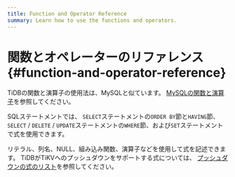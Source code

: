 ```yaml
---
title: Function and Operator Reference
summary: Learn how to use the functions and operators.
---
```


# 関数とオペレーターのリファレンス {#function-and-operator-reference}

TiDBの関数と演算子の使用法は、MySQLと似ています。 [MySQLの関数と演算子](https://dev.mysql.com/doc/refman/5.7/en/functions.html)を参照してください。

SQLステートメントでは、 `SELECT`ステートメントの`ORDER BY`節と`HAVING`節、 `SELECT` / `DELETE` / `UPDATE`ステートメントの`WHERE`節、および`SET`ステートメントで式を使用できます。

リテラル、列名、NULL、組み込み関数、演算子などを使用して式を記述できます。 TiDBがTiKVへのプッシュダウンをサポートする式については、 [プッシュダウンの式のリスト](/functions-and-operators/expressions-pushed-down.md)を参照してください。

